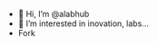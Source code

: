- 👋 Hi, I’m @alabhub
- 👀 I’m interested in inovation, labs...
- Fork

<!---
animahublabs/animahublabs is a ✨ special ✨ repository because its `README.md` (this file) appears on your GitHub profile.
You can click the Preview link to take a look at your changes.
--->
